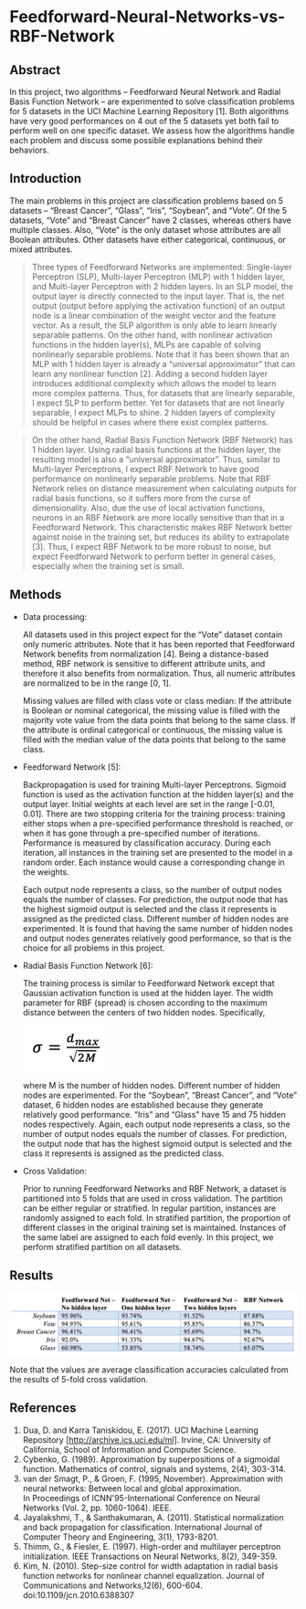 # Feedforward-Neural-Networks-vs-RBF-Network

## Abstract

In this project, two algorithms – Feedforward Neural Network and Radial Basis Function Network – are experimented to solve classification problems for 5 datasets in the UCI Machine Learning Repository [1]. Both algorithms have very good performances on 4 out of the 5 datasets yet both fail to perform well on one specific dataset. We assess how the algorithms handle each problem and discuss some possible explanations behind their behaviors.

## Introduction

The main problems in this project are classification problems based on 5 datasets – “Breast Cancer”, “Glass”, “Iris”, “Soybean”, and “Vote”. Of the 5 datasets, “Vote” and “Breast Cancer” have 2 classes, whereas others have multiple classes. Also, “Vote” is the only dataset whose attributes are all Boolean attributes. Other datasets have either categorical, continuous, or mixed attributes.

> Three types of Feedforward Networks are implemented: Single-layer Perceptron (SLP), Multi-layer Perceptron (MLP) with 1 hidden layer, and Multi-layer Perceptron with 2 hidden layers. In an SLP model, the output layer is directly connected to the input layer. That is, the net output (output before applying the activation function) of an output node is a linear combination of the weight vector and the feature vector. As a result, the SLP algorithm is only able to learn linearly separable patterns. On the other hand, with nonlinear activation functions in the hidden layer(s), MLPs are capable of solving nonlinearly separable problems. Note that it has been shown that an MLP with 1 hidden layer is already a “universal approximator” that can learn any nonlinear function [2]. Adding a second hidden layer introduces additional complexity which allows the model to learn more complex patterns. Thus, for datasets that are linearly separable, I expect SLP to perform better. Yet for datasets that are not linearly separable, I expect MLPs to shine. 2 hidden layers of complexity should be helpful in cases where there exist complex patterns.

> On the other hand, Radial Basis Function Network (RBF Network) has 1 hidden layer. Using radial basis functions at the hidden layer, the resulting model is also a “universal approximator”. Thus, similar to Multi-layer Perceptrons, I expect RBF Network to have good performance on nonlinearly separable problems. Note that RBF Network relies on distance measurement when calculating outputs for radial basis functions, so it suffers more from the curse of dimensionality. Also, due the use of local activation functions, neurons in an RBF Network are more locally sensitive than that in a Feedforward Network. This characteristic makes RBF Network better against noise in the training set, but reduces its ability to extrapolate [3]. Thus, I expect RBF Network to be more robust to noise, but expect Feedforward Network to perform better in general cases, especially when the training set is small.

## Methods

- Data processing:
  
  All datasets used in this project expect for the “Vote” dataset contain only numeric attributes. Note that it has been reported that Feedforward Network benefits from normalization [4]. Being a distance-based method, RBF network is sensitive to different attribute units, and therefore it also benefits from normalization. Thus, all numeric attributes are normalized to be in the range [0, 1].

  Missing values are filled with class vote or class median: If the attribute is Boolean or nominal categorical, the missing value is filled with the majority vote value from the data points that belong to the same class. If the attribute is ordinal categorical or continuous, the missing value is filled with the median value of the data points that belong to the same class.

- Feedforward Network [5]:

  Backpropagation is used for training Multi-layer Perceptrons. Sigmoid function is used as the activation function at the hidden layer(s) and the output layer. Initial weights at each level are set in the range [-0.01, 0.01]. There are two stopping criteria for the training process: training either stops when a pre-specified performance threshold is reached, or when it has gone through a pre-specified number of iterations. Performance is measured by classification accuracy. During each iteration, all instances in the training set are presented to the model in a random order. Each instance would cause a corresponding change in the weights. 

  Each output node represents a class, so the number of output nodes equals the number of classes. For prediction, the output node that has the highest sigmoid output is selected and the class it represents is assigned as the predicted class. Different number of hidden nodes are experimented. It is found that having the same number of hidden nodes and output nodes generates relatively good performance, so that is the choice for all problems in this project. 

- Radial Basis Function Network [6]:

  The training process is similar to Feedforward Network except that Gaussian activation function is used at the hidden layer. The width parameter for RBF (spread) is chosen according to the maximum distance between the centers of two hidden nodes. Specifically,

	![alt text](output/sigma.png)

  where M is the number of hidden nodes. Different number of hidden nodes are experimented. For the “Soybean”, “Breast Cancer”, and “Vote” dataset, 6 hidden nodes are established because they generate relatively good performance. “Iris” and “Glass” have 15 and 75 hidden nodes respectively. Again, each output node represents a class, so the number of output nodes equals the number of classes. For prediction, the output node that has the highest sigmoid output is selected and the class it represents is assigned as the predicted class.

- Cross Validation:

  Prior to running Feedforward Networks and RBF Network, a dataset is partitioned into 5 folds that are used in cross validation. The partition can be either regular or stratified. In regular partition, instances are randomly assigned to each fold. In stratified partition, the proportion of different classes in the original training set is maintained. Instances of the same label are assigned to each fold evenly. In this project, we perform stratified partition on all datasets.   

## Results

![alt text](output/summary.png)

Note that the values are average classification accuracies calculated from the results of 5-fold cross validation.

## References

1. Dua, D. and Karra Taniskidou, E. (2017). UCI Machine Learning Repository [http://archive.ics.uci.edu/ml]. Irvine, CA: University of California, School of Information and Computer Science. 
2. Cybenko, G. (1989). Approximation by superpositions of a sigmoidal function. Mathematics of control, signals and systems, 2(4), 303-314.
3. van der Smagt, P., & Groen, F. (1995, November). Approximation with neural networks: Between local and global approximation. In Proceedings of ICNN'95-International Conference on Neural Networks (Vol. 2, pp. 1060-1064). IEEE.
4. Jayalakshmi, T., & Santhakumaran, A. (2011). Statistical normalization and back propagation for classification. International Journal of Computer Theory and Engineering, 3(1), 1793-8201.
5. Thimm, G., & Fiesler, E. (1997). High-order and multilayer perceptron initialization. IEEE Transactions on Neural Networks, 8(2), 349-359.
6. Kim, N. (2010). Step-size control for width adaptation in radial basis function networks for nonlinear channel equalization. Journal of Communications and Networks,12(6), 600-604. doi:10.1109/jcn.2010.6388307
